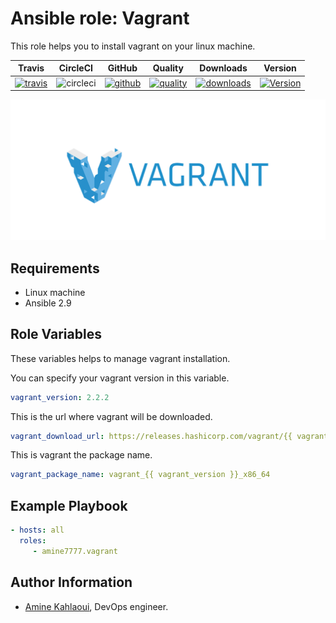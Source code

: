 Ansible role: Vagrant
=========

This role helps you to install vagrant on your linux machine.


|Travis|CircleCI|GitHub|Quality|Downloads|Version|
|------|--------|------|-------|---------|-------|
|[![travis](https://travis-ci.com/amine7777/ansible-role-vagrant.svg?branch=master)](https://travis-ci.com/amine7777/ansible-role-vagrant)|![circleci](https://circleci.com/gh/amine7777/ansible-role-vagrant.svg?style=svg)|[![github](https://github.com/amine7777/ansible-role-vagrant/workflows/CI/badge.svg)](https://github.com/amine7777/ansible-role-vagrant/actions)|[![quality](https://img.shields.io/ansible/quality/50864)](https://galaxy.ansible.com/amine7777/vagrant)|[![downloads](https://img.shields.io/ansible/role/d/50348)](https://galaxy.ansible.com/amine7777/vagrant)|[![Version](https://img.shields.io/github/release/amine7777/ansible-role-vagrant.svg)](https://github.com/amine7777/ansible-role-vagrant/releases/)|

![](vagrant.jpg)

Requirements
------------
- Linux machine
- Ansible 2.9

Role Variables
--------------
These variables helps to manage vagrant installation.

You can specify your vagrant version in this variable.
```yaml
vagrant_version: 2.2.2
```
This is the url where vagrant will be downloaded.
```yaml
vagrant_download_url: https://releases.hashicorp.com/vagrant/{{ vagrant_version }}/{{ vagrant_package_debian }}
```
This is vagrant the package name.
```yaml
vagrant_package_name: vagrant_{{ vagrant_version }}_x86_64
```

Example Playbook
----------------

```yaml
- hosts: all
  roles:
     - amine7777.vagrant
```


Author Information
------------------

- [Amine Kahlaoui](https://github.com/amine7777), DevOps engineer.

